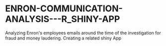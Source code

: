 # ENRON-COMMUNICATION-ANALYSIS---R_SHINY-APP
Analyzing Enron's employees emails around the time of  the investigation for fraud and money laudering. Creating a related shiny App
